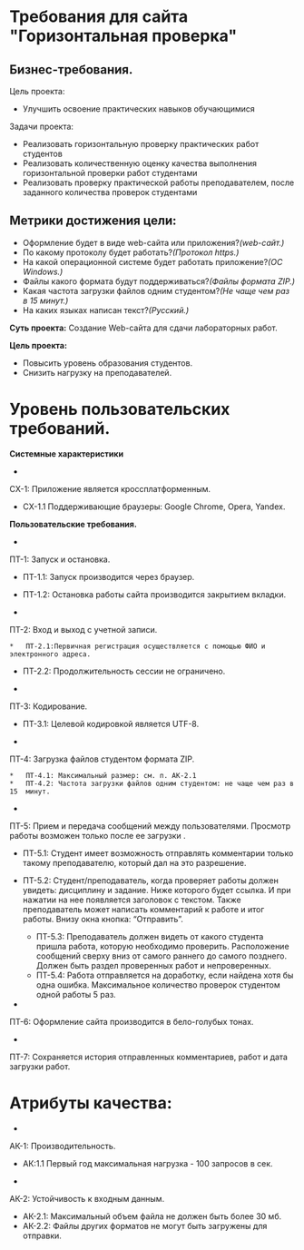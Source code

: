 # Требования для сайта "Горизонтальная проверка"

## Бизнес-требования.

Цель проекта:
- Улучшить освоение практических навыков обучающимися

Задачи проекта:
- Реализовать горизонтальную проверку практических работ студентов
- Реализовать количественную оценку качества выполнения горизонтальной проверки работ студентами
- Реализовать проверку практической работы преподавателем, после заданного количества проверок студентами

Метрики достижения цели:
-

*   Оформление будет в виде web-сайта или приложения?_(web-сайт.)_
*   По какому протоколу будет работать?_(Протокол https.)_
*   На какой операционной системе будет работать приложение?_(ОС Windows.)_
*   Файлы какого формата будут поддерживаться?_(Файлы формата ZIP.)_
*   Какая частота загрузки файлов одним студентом?_(Не чаще чем раз в 15 минут.)_
*   На каких языках написан текст?_(Русский.)_

**Суть проекта:** Создание Web-сайта для сдачи лабораторных работ. 

**Цель проекта:** 



*   Повысить уровень образования студентов.
*   Снизить нагрузку на преподавателей.


# **Уровень пользовательских требований.**

**Системные характеристики**



*   
СХ-1: Приложение является кроссплатформенным.


*   СХ-1.1 Поддерживающие браузеры: Google Chrome, Opera, Yandex.

**Пользовательские требования.**



*   
ПТ-1: Запуск и остановка.


*   ПТ-1.1: Запуск производится через браузер.
*   ПТ-1.2: Остановка работы сайта производится закрытием вкладки.



*   
ПТ-2: Вход и выход с учетной записи.


    *   ПТ-2.1:Первичная регистрация осуществляется с помощью ФИО и электронного адреса. 
*   ПТ-2.2: Продолжительность сессии не ограничено.



*   
ПТ-3: Кодирование.


*   ПТ-3.1: Целевой кодировкой является UTF-8.



*   
ПТ-4: Загрузка файлов студентом формата ZIP.


    *   ПТ-4.1: Максимальный размер: см. п. АК-2.1
    *   ПТ-4.2: Частота загрузки файлов одним студентом: не чаще чем раз в 15  минут.



*   
ПТ-5: Прием и передача сообщений между пользователями.
Просмотр работы возможен только после ее загрузки .



*   ПТ-5.1: Студент имеет возможность отправлять комментарии только такому преподавателю, который дал на это разрешение.
*   ПТ-5.2: Студент/преподаватель, когда проверяет работы должен увидеть: дисциплину и задание. Ниже которого будет ссылка. И при нажатии на нее появляется заголовок с текстом. Также преподаватель может написать комментарий к работе и итог работы. Внизу окна кнопка: “Отправить”.
    *   ПТ-5.3: Преподаватель должен видеть от какого студента пришла работа, которую необходимо проверить. Расположение сообщений сверху вниз от самого раннего до самого позднего. Должен быть раздел проверенных работ и непроверенных.
    *   ПТ-5.4: Работа отправляется на доработку, если найдена хотя бы одна ошибка. Максимальное количество проверок студентом одной работы 5 раз.



*   
ПТ-6: Оформление сайта производится в бело-голубых тонах.


*   
ПТ-7: Сохраняется история отправленных комментариев, работ и дата загрузки работ.

# **Атрибуты качества:**



*   
АК-1: Производительность.


*   АК:1.1  Первый год максимальная нагрузка - 100 запросов в сек.



*   
АК-2: Устойчивость к входным данным.


*   АК-2.1:  Максимальный объем файла не должен быть более 30 мб.
*   АК-2.2:  Файлы других форматов не могут быть загружены для отправки.